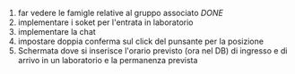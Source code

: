 1. far vedere le famigle relative al gruppo associato *DONE*
2. implementare i soket per l'entrata in laboratorio
3. implementare la chat 
4. impostare doppia conferma sul click del punsante per la posizione
5. Schermata dove si inserisce l'orario previsto (ora nel DB) di ingresso e di arrivo in un laboratorio e la permanenza prevista
